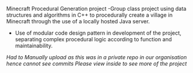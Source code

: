 Minecraft Procedural Generation project
-Group class project using data structures and algorithms in C++ to procedurally
create a village in Minecraft through the use of a locally hosted Java server.
- Use of modular code design pattern in development of the project, separating
complex procedural logic according to function and maintainability.

*Had to Manually upload as this was in a private repo in our organisation hence cannot see commits*
*Please view inside to see more of the project*
